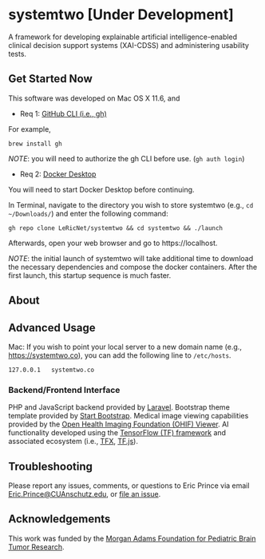 # systemtwo [Under Development]
A framework for developing explainable artificial intelligence-enabled clinical decision support systems (XAI-CDSS) and administering usability tests.

## Get Started Now

This software was developed on Mac OS X 11.6, and 

 - Req 1: [GitHub CLI (i.e., gh)](https://github.com/cli/cli)
 
 For example,
 ```
 brew install gh
 ```
 
 *NOTE*: you will need to authorize the gh CLI before use. (`gh auth login`)
 
 - Req 2: [Docker Desktop](https://www.docker.com/products/docker-desktop)

 You will need to start Docker Desktop before continuing.

In Terminal, navigate to the directory you wish to store systemtwo (e.g., `cd ~/Downloads/`) and enter the following command:

```
gh repo clone LeRicNet/systemtwo && cd systemtwo && ./launch
```

Afterwards, open your web browser and go to https://localhost.

*NOTE*: the initial launch of systemtwo will take additional time to download the necessary dependencies and compose the docker containers. After the first launch, this startup sequence is much faster.

## About


## Advanced Usage
Mac: If you wish to point your local server to a new domain name (e.g., https://systemtwo.co), you can add the following line to `/etc/hosts`.

```
127.0.0.1	systemtwo.co
```

### Backend/Frontend Interface
PHP and JavaScript backend provided by [Laravel](https://laravel.com/). Bootstrap theme template provided by [Start Bootstrap](https://startbootstrap.com/theme/sb-admin-2). Medical image viewing capabilities provided by the [Open Health Imaging Foundation (OHIF) Viewer](https://github.com/OHIF/Viewers). AI functionality developed using the [TensorFlow (TF) framework](https://www.tensorflow.org/) and associated ecosystem (i.e., [TFX](https://www.tensorflow.org/tfx), [TF.js](https://www.tensorflow.org/j)).

## Troubleshooting
Please report any issues, comments, or questions to Eric Prince via email Eric.Prince@CUAnschutz.edu, or [file an issue](https://github.com/LeRicNet/systemtwo/issues).

## Acknowledgements
This work was funded by the [Morgan Adams Foundation for Pediatric Brain Tumor Research](https://www.morganadamsfoundation.org/?gclid=Cj0KCQiA0p2QBhDvARIsAACSOOMVd2YC_hwbaZ_9JnfqNG5_gkrmuNT3id6ygwikIaISFkod13PyJsgaAi85EALw_wcB).
